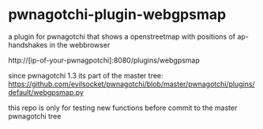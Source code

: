 # pwnagotchi-plugin-webgpsmap
a plugin for pwnagotchi that shows a openstreetmap with positions of ap-handshakes in the webbrowser

http://[ip-of-your-pwnagpotchi]:8080/plugins/webgpsmap

since pwnagotchi 1.3 its part of the master tree:
https://github.com/evilsocket/pwnagotchi/blob/master/pwnagotchi/plugins/default/webgpsmap.py


this repo is only for testing new functions before commit to the master pwnagotchi tree
